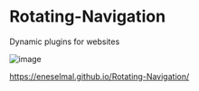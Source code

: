 # Rotating-Navigation

Dynamic plugins for websites

![image](https://user-images.githubusercontent.com/92387865/155811804-e46e9639-c976-4763-8dc4-b7aa7e7012e1.png)

https://eneselmal.github.io/Rotating-Navigation/
